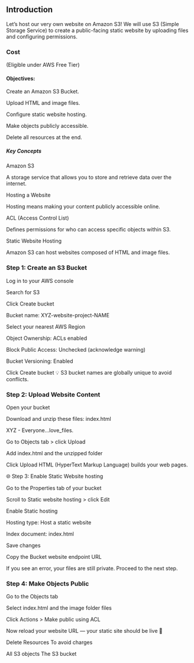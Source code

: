 ## Introduction
Let’s host our very own website on Amazon S3!
We will use S3 (Simple Storage Service) to create a public-facing static website by uploading files and configuring permissions.

### Cost
(Eligible under AWS Free Tier)

#### Objectives:

Create an Amazon S3 Bucket.

Upload HTML and image files.

Configure static website hosting.

Make objects publicly accessible.

Delete all resources at the end.

##### Key Concepts

Amazon S3

A storage service that allows you to store and retrieve data over the internet.

Hosting a Website

Hosting means making your content publicly accessible online.

ACL (Access Control List)

Defines permissions for who can access specific objects within S3.

Static Website Hosting

Amazon S3 can host websites composed of HTML and image files.

### Step 1: Create an S3 Bucket

Log in to your AWS console

Search for S3

Click Create bucket

Bucket name: XYZ-website-project-NAME

Select your nearest AWS Region

Object Ownership: ACLs enabled

Block Public Access: Unchecked (acknowledge warning)

Bucket Versioning: Enabled

Click Create bucket
💡 S3 bucket names are globally unique to avoid conflicts.

### Step 2: Upload Website Content

Open your bucket

Download and unzip these files:
index.html

XYZ - Everyone...love_files.

Go to Objects tab > click Upload

Add index.html and the unzipped folder

Click Upload
HTML (HyperText Markup Language) builds your web pages.

🌐 Step 3: Enable Static Website hosting

Go to the Properties tab of your bucket

Scroll to Static website hosting > click Edit

Enable Static hosting

Hosting type: Host a static website

Index document: index.html

Save changes

Copy the Bucket website endpoint URL

If you see an error, your files are still private. Proceed to the next step.

### Step 4: Make Objects Public

Go to the Objects tab

Select index.html and the image folder files

Click Actions > Make public using ACL

Now reload your website URL — your static site should be live 🎉

Delete Resources
To avoid charges

All S3 objects
The S3 bucket
